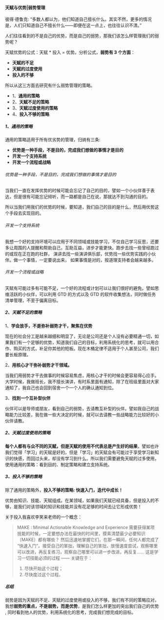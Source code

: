 #### 天赋与优势|弱势管理

彼得·德鲁克: “多数人都以为，他们知道自己擅长什么。其实不然，更多的情况是，人们只知道自己不擅长什么——即便在这一点上，也往往认识不清。”

人们往往看到的不是自己的优势，而是自己的弱势，那我们该怎么样管理我们的弱势呢？

天赋优势的公式：天赋 * 投入 = 优势。分析公式，**弱势有 3 个方面**：

- **天赋的不足**
- **天赋的过度使用**
- **投入的不够**

所以从这三方面去研究有什么弱势管理的策略。

- 1、**通用的策略**
- 2、**天赋不足的策略**
- 3、**天赋过度使用的策略**
- 4、**投入不够的策略**

##### 1、通用的策略

通用的策略适用于所有优劣势的管理，归纳有三条:

- **优势是一种手段，不是目的，完成我们想做的事情才是目的**
- **开发一个支持系统**
- **开发一个流程或战略**

###### 优势是一种手段，不是目的，完成我们想做的事情才是目的

当我们一直在发挥优势的时候可能会忘记了自己的目的，譬如一个小伙伴善于表达，但是很有可能忘记倾听，而一路都是自己在说，那就达不到沟通的目的。

所以当我们用我们的优势的时候，要知道，我们自己的目的是什么，然后用优势这个手段去实现目的。

###### 开发一个支持系统

我想一个好的支持环境可以应用于不同领域或技能学习，不仅自己学习反思，还要多让周围的人提醒和帮助自己，互助互益，进步才能更快。跑步去找一些曾经跑过的或现在正在跑的社群， 演讲去找一些演讲俱乐部，优势找一些优势实践的小伙伴。做一个事情，一定要说出来， 如果事情是对的，按道理支持者会越来越多。

###### 开发一个流程或战略

天赋有可能过多有可能不足，一个好的流程或计划可以让我们很好的避免。譬如思维活跃的小伙伴，可以利用 GTD 的方式以及 GTD 的软件收集想法，同时做任务清单管理，不至于偏离目标。

##### 2、天赋不足的策略

1、**学会放手，不是弥补弱势才干，聚焦在优势**

现在的社会分工是越来越细和明显了，无论是公司还是个人没有必要精通一切，如果我们有一个足够的优势，知道我们自己的目标，利用系统化的思考，就可以用合作、购买的方式，补足你其他的短板。现在木桶定律不适用于个人甚至公司，我们要长板原理。

2、**用核心才干弥补弱势才干领域。**

当我们用弱势才干去做事的时候容易焦虑，用核心才干的时候会更容易得心应手。大学时候，我做班长，我不擅长演讲，有时系里面有通知，除了在班级里面对大家通知了，我自己也会回到宿舍一个一个人的确认通知到位。

3、**找到一个互补型伙伴**

伙伴可以是导师或朋友，看到自己的弱势，去请教互补型的伙伴。譬如我自己的战略能力比较差，我在做一些大决定的时候，就可以去请教一些战略能力比较好的小伙伴请教。

##### 2、天赋过度使用的策略

**每个人都有与众不同的天赋，但是天赋的使用不代表总是产生好的结果**，譬如也许我们觉得「学习」的天赋是好的，但是「学习」的天赋会有可能过于享受学习新知识的快感，而回过头来，却没有学习到什么。所以我们需要避免天赋的过多使用，使用通用的策略：看到目的、制定策略和建立支持系统。

##### 3、投入不够的策略

除了通用的策略外，**投入不够的策略: 快速入门，迭代中成长！**

优势由知识、技能、天赋组成。在某领域，如果我们天赋已经具备，但是投入的不够，是我们对该领域的知识和技能并没有花足够的时间去让它形成优势！

关于投入我喜欢李笑来老师的一个概念：
> MAKE :  Minimal Actionable Knowledge and Experience
需要获得某项技能的时候，一定要想办法在最快的时间里，摸索清楚最少必要知识 （MAKE）都有哪些？ 然后迅速地掌握它们，在那一瞬间，任何人都完成了 “快速入门”。接受自己的笨拙，理解自己的笨拙，放慢速度尝试，观察哪里可以改进，再反复练习，观察自己哪里可以进一步改进，再反复…… 这是学习一切技能必须的过程 —— 关键在于：
>
>1. 尽快开始这个过程；
>2. 尽快度过这个过程。

##### 总结

弱势是因为天赋的不足、天赋的过度使用或投入的不够，我们有不同的策略应对，我想**弱势的重点，不是弱势，而是优势**，是我们怎么样更加的突出我们自己的优势 , 同时看到他人的优势，利用系统化的思考，完成我们想完成的目标。
